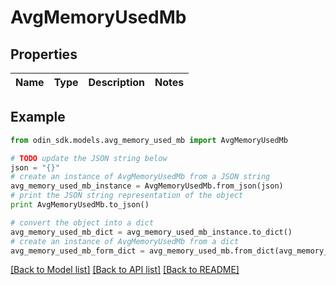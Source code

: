 # AvgMemoryUsedMb


## Properties

Name | Type | Description | Notes
------------ | ------------- | ------------- | -------------

## Example

```python
from odin_sdk.models.avg_memory_used_mb import AvgMemoryUsedMb

# TODO update the JSON string below
json = "{}"
# create an instance of AvgMemoryUsedMb from a JSON string
avg_memory_used_mb_instance = AvgMemoryUsedMb.from_json(json)
# print the JSON string representation of the object
print AvgMemoryUsedMb.to_json()

# convert the object into a dict
avg_memory_used_mb_dict = avg_memory_used_mb_instance.to_dict()
# create an instance of AvgMemoryUsedMb from a dict
avg_memory_used_mb_form_dict = avg_memory_used_mb.from_dict(avg_memory_used_mb_dict)
```
[[Back to Model list]](../README.md#documentation-for-models) [[Back to API list]](../README.md#documentation-for-api-endpoints) [[Back to README]](../README.md)



